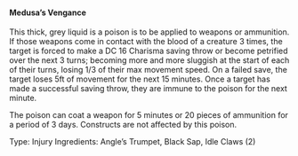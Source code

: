 #### Medusa’s Vengance
This thick, grey liquid is a poison is to be applied to weapons or ammunition. If those weapons come in contact with the blood of a creature 3 times, the target is forced to make a DC 16 Charisma saving throw or become petrified over the next 3 turns; becoming more and more sluggish at the start of each of their turns, losing 1/3 of their max movement speed. On a failed save, the target loses 5ft of movement for the next 15 minutes. Once a target has made a successful saving throw, they are immune to the poison for the next minute. 

The poison can coat a weapon for 5 minutes or 20 pieces of ammunition for a period of 3 days. Constructs are not affected by this poison. 

Type: Injury
Ingredients: Angle’s Trumpet, Black Sap, Idle Claws (2)